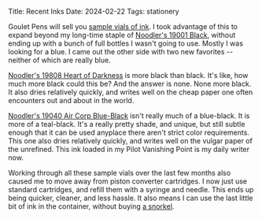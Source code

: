 Title: Recent Inks
Date: 2024-02-22
Tags: stationery

Goulet Pens will sell you [sample vials of ink](https://www.gouletpens.com/collections/ink-samples). I took advantage of this to expand beyond my long-time staple of [Noodler's 19001 Black](https://noodlersink.com/product/19001-black/), without ending up with a bunch of full bottles I wasn't going to use. Mostly I was looking for a blue. I came out the other side with two new favorites -- neither of which are really blue.

[Noodler's 19808 Heart of Darkness](https://noodlersink.com/product/19808-heart-of-darkness-4-5-oz/) is more black than black. It's like, how much more black could this be? And the answer is none. None more black. It also dries relatively quickly, and writes well on the cheap paper one often encounters out and about in the world.

[Noodler's 19040 Air Corp Blue-Black](https://noodlersink.com/product/19040-aircorp-blue-black/) isn't really much of a blue-black. It is more of a teal-black. It's a really pretty shade, and unique, but still subtle enough that it can be used anyplace there aren't strict color requirements. This one also dries relatively quickly, and writes well on the vulgar paper of the unrefined. This ink loaded in my Pilot Vanishing Point is my daily writer now.

Working through all these sample vials over the last few months also caused me to move away from piston converter cartridges. I now just use standard cartridges, and refill them with a syringe and needle. This ends up being quicker, cleaner, and less hassle. It also means I can use the last little bit of ink in the container, without buying [a snorkel](https://www.jetpens.com/Pineider-Snorkel-Filler/pd/26345).
